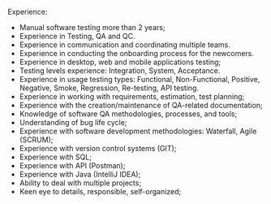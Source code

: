 Experience:
- Manual software testing more than 2 years;
- Experience in Testing, QA and QC.
- Experience in communication and coordinating multiple teams.
- Experience in conducting the onboarding process for the newcomers.
- Experience in desktop, web and mobile applications testing;
- Testing levels experience: Integration, System, Acceptance.
- Experience in usage testing types: Functional, Non-Functional, Positive, Negative, Smoke, Regression, Re-testing, API testing.
- Experience in working with requirements, estimation, test planning;
- Experience with the creation/maintenance of QA-related documentation;
- Knowledge of software QA methodologies, processes, and tools;
- Understanding of bug life cycle;
- Experience with software development methodologies: Waterfall, Agile (SCRUM); 
- Experience with version control systems (GIT);
- Experience with SQL;
- Experience with API (Postman);
- Experience with Java (IntelliJ IDEA);
- Ability to deal with multiple projects;
- Keen eye to details, responsible, self-organized;